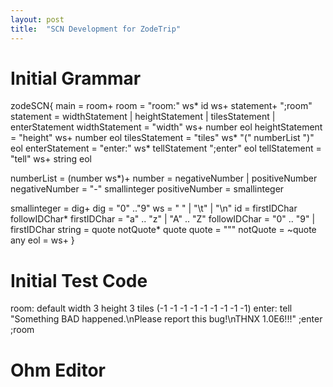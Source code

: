 ```yaml
---
layout: post
title:  "SCN Development for ZodeTrip"
---
```

# Initial Grammar
zodeSCN{
  main = room+
  room = "room:" ws* id ws+ statement+ ";room"
  statement = widthStatement | heightStatement | tilesStatement | enterStatement
  widthStatement = "width" ws+ number eol
  heightStatement = "height" ws+ number eol
  tilesStatement = "tiles" ws* "(" numberList ")" eol
  enterStatement = "enter:" ws* tellStatement ";enter" eol
  tellStatement = "tell" ws+ string eol
  
  numberList = (number ws*)+
  number = negativeNumber | positiveNumber
  negativeNumber = "-" smallinteger
  positiveNumber = smallinteger
  
  smallinteger = dig+
  dig = "0" .."9"
  ws = " " | "\t" | "\n"
  id = firstIDChar followIDChar*
  firstIDChar = "a" .. "z" | "A" .. "Z"
  followIDChar = "0" .. "9" | firstIDChar
  string = quote notQuote* quote
  quote = "\""
  notQuote = ~quote any
  eol = ws+
}
# Initial Test Code
room: default
  width 3
  height 3
  tiles (-1 -1 -1  -1 -1 -1  -1 -1 -1)
  enter:
     tell "Something BAD happened.\nPlease report this bug!\nTHNX 1.0E6!!!"
  ;enter
;room
# Ohm Editor


